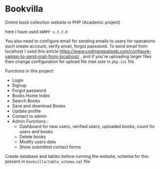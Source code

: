 # Bookvilla
Online book collection website in PHP (Academic project)

here I have used `XAMPP v.3.3.0`

You also need to configure email for sending emails to users for operations such create account, verify email, forgot password. To send email from localhost I used this article https://www.codingnepalweb.com/configure-xampp-to-send-mail-from-localhost/ , and if you're uploading larger files then change configuration for upload file max size in `php.ini` file

Functions in this project:
  - Login
  - Signup
  - Forgot password
  - Books Home Index
  - Search Books
  - Save and download Books
  - Update profile
  - Contact to admin
  - Admin Functions :
    - Dashboard for new users, verified users, uploaded books, count for users and books
    - Delete books
    - Modify users data
    - Show submitted contact forms

Create database and tables before running the website, schema for this present in `bookvilla/table_schema.sql` file
